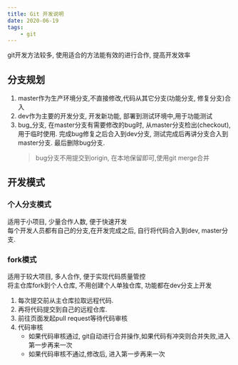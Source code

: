 ```yaml
---
title: Git 开发说明
date: 2020-06-19
tags:
    - git
---
```


git开发方法较多, 使用适合的方法能有效的进行合作, 提高开发效率

## 分支规划

1. master作为生产环境分支,不直接修改,代码从其它分支(功能分支, 修复分支)合入
2. dev作为主要的开发分支, 开发新功能, 部署到测试环境中,用于功能测试
3. bug_分支, 在master分支有需要修改的bug时, 从master分支检出(checkout), 用于临时使用. 完成bug修复之后合入到dev分支, 测试完成后再讲分支合入到master分支. 最后删除bug分支. 
   > bug分支不用提交到origin, 在本地保留即可,使用git merge合并

## 开发模式

### 个人分支模式

适用于小项目, 少量合作人数, 便于快速开发  
每个开发人员都有自己的分支,在开发完成之后, 自行将代码合入到dev, master分支.

### fork模式

适用于较大项目, 多人合作, 便于实现代码质量管控  
将主仓库fork到个人仓库, 不用创建个人单独仓库, 功能都在dev分支上开发  

1. 每次提交前从主仓库拉取远程代码.
2. 再将代码提交到自己的远程仓库.
3. 前往页面发起pull request等待代码审核
4. 代码审核
   - 如果代码审核通过, git自动进行合并操作,如果代码有冲突则合并失败,进入第一步再来一次
   - 如果代码审核不通过,修改后, 进入第一步再来一次

